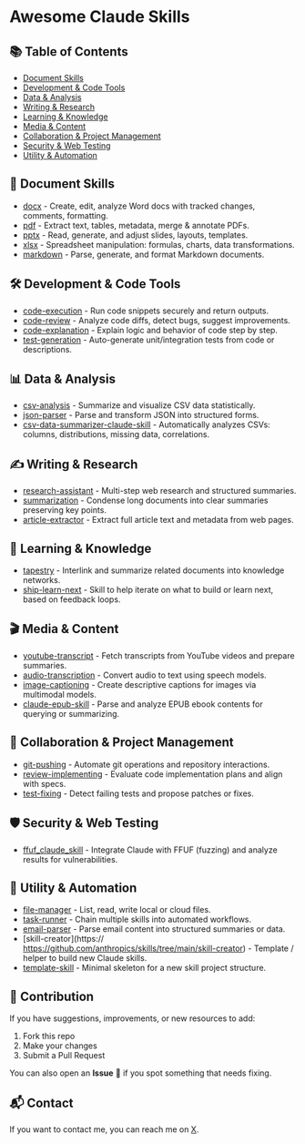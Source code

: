 # Awesome Claude Skills

## 📚 Table of Contents  
- [Document Skills](#-document-skills)  
- [Development & Code Tools](#-development--code-tools)  
- [Data & Analysis](#-data--analysis)  
- [Writing & Research](#-writing--research)  
- [Learning & Knowledge](#-learning--knowledge)  
- [Media & Content](#-media--content)  
- [Collaboration & Project Management](#-collaboration--project-management)  
- [Security & Web Testing](#-security--web-testing)  
- [Utility & Automation](#-utility--automation)



## 📄 Document Skills  
- [docx](https://github.com/anthropics/skills/tree/main/document-skills/docx) - Create, edit, analyze Word docs with tracked changes, comments, formatting.  
- [pdf](https://github.com/anthropics/skills/tree/main/document-skills/pdf) - Extract text, tables, metadata, merge & annotate PDFs.  
- [pptx](https://github.com/anthropics/skills/tree/main/document-skills/pptx) - Read, generate, and adjust slides, layouts, templates.  
- [xlsx](https://github.com/anthropics/skills/tree/main/document-skills/xlsx) - Spreadsheet manipulation: formulas, charts, data transformations.  
- [markdown](https://github.com/anthropics/skills/tree/main/document-skills/markdown) - Parse, generate, and format Markdown documents.



## 🛠 Development & Code Tools  
- [code-execution](https://github.com/anthropics/skills/tree/main/code-execution) - Run code snippets securely and return outputs.  
- [code-review](https://github.com/anthropics/skills/tree/main/code-review) - Analyze code diffs, detect bugs, suggest improvements.  
- [code-explanation](https://github.com/anthropics/skills/tree/main/code-explanation) - Explain logic and behavior of code step by step.  
- [test-generation](https://github.com/anthropics/skills/tree/main/test-generation) - Auto-generate unit/integration tests from code or descriptions.  



## 📊 Data & Analysis  
- [csv-analysis](https://github.com/anthropics/skills/tree/main/data-skills/csv-analysis) - Summarize and visualize CSV data statistically.  
- [json-parser](https://github.com/anthropics/skills/tree/main/data-skills/json-parser) - Parse and transform JSON into structured forms.  
- [csv-data-summarizer-claude-skill](https://github.com/coffeefuelbump/csv-data-summarizer-claude-skill) - Automatically analyzes CSVs: columns, distributions, missing data, correlations.



## ✍️ Writing & Research  
- [research-assistant](https://github.com/anthropics/skills/tree/main/research-assistant) - Multi-step web research and structured summaries.  
- [summarization](https://github.com/anthropics/skills/tree/main/summarization) - Condense long documents into clear summaries preserving key points.  
- [article-extractor](https://github.com/michalparkola/tapestry-skills-for-claude-code/tree/main/article-extractor) - Extract full article text and metadata from web pages.



## 📘 Learning & Knowledge  
- [tapestry](https://github.com/michalparkola/tapestry-skills-for-claude-code/tree/main/tapestry) - Interlink and summarize related documents into knowledge networks.  
- [ship-learn-next](https://github.com/michalparkola/tapestry-skills-for-claude-code/tree/main/ship-learn-next) - Skill to help iterate on what to build or learn next, based on feedback loops.



## 🎬 Media & Content  
- [youtube-transcript](https://github.com/michalparkola/tapestry-skills-for-claude-code/tree/main/youtube-transcript) - Fetch transcripts from YouTube videos and prepare summaries.  
- [audio-transcription](https://github.com/anthropics/skills/tree/main/audio-transcription) - Convert audio to text using speech models.  
- [image-captioning](https://github.com/anthropics/skills/tree/main/image-captioning) - Create descriptive captions for images via multimodal models.  
- [claude-epub-skill](https://github.com/smerchek/claude-epub-skill) - Parse and analyze EPUB ebook contents for querying or summarizing.



## 🤝 Collaboration & Project Management  
- [git-pushing](https://github.com/mhattingpete/claude-skills-marketplace/tree/main/git-pushing) - Automate git operations and repository interactions.  
- [review-implementing](https://github.com/mhattingpete/claude-skills-marketplace/tree/main/review-implementing) - Evaluate code implementation plans and align with specs.  
- [test-fixing](https://github.com/mhattingpete/claude-skills-marketplace/tree/main/test-fixing) - Detect failing tests and propose patches or fixes.



## 🛡 Security & Web Testing  
- [ffuf_claude_skill](https://github.com/jthack/ffuf_claude_skill) - Integrate Claude with FFUF (fuzzing) and analyze results for vulnerabilities.



## 🔧 Utility & Automation  
- [file-manager](https://github.com/anthropics/skills/tree/main/file-manager) - List, read, write local or cloud files.  
- [task-runner](https://github.com/anthropics/skills/tree/main/task-runner) - Chain multiple skills into automated workflows.  
- [email-parser](https://github.com/anthropics/skills/tree/main/email-parser) - Parse email content into structured summaries or data.  
- [skill-creator](https:// https://github.com/anthropics/skills/tree/main/skill-creator) - Template / helper to build new Claude skills.  
- [template-skill](https://github.com/anthropics/skills/tree/main/template-skill) - Minimal skeleton for a new skill project structure.  

## 🤝 Contribution

If you have suggestions, improvements, or new resources to add:

1. Fork this repo
2. Make your changes
3. Submit a Pull Request

You can also open an **Issue** 🐛 if you spot something that needs fixing.

## 📬 Contact

If you want to contact me, you can reach me on [X](https://x.com/Behi_Sec).
